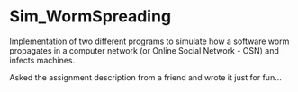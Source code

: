 # Sim_WormSpreading
Implementation of two different programs to simulate how a software worm propagates in a computer network (or Online Social Network - OSN) and infects machines.

Asked the assignment description from a friend and wrote it just for fun...
